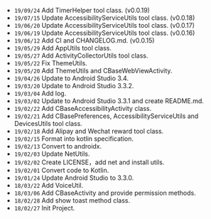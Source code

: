 * `19/09/24` Add TimerHelper tool class. (v0.0.19)
* `19/07/15` Update AccessibilityServiceUtils tool class. (v0.0.18)
* `19/06/20` Update AccessibilityServiceUtils tool class. (v0.0.17)
* `19/06/19` Update AccessibilityServiceUtils tool class. (v0.0.16)
* `19/06/12` Add CI and CHANGELOG.md. (v0.0.15)
* `19/05/29` Add AppUtils tool class.
* `19/05/27` Add ActivityCollectorUtils tool class.
* `19/05/22` Fix ThemeUtils.
* `19/05/20` Add ThemeUtils and CBaseWebViewActivity.
* `19/04/26` Update to Android Studio 3.4.
* `19/03/20` Update to Android Studio 3.3.2.
* `19/03/04` Add log.
* `19/03/02` Update to Android Studio 3.3.1 and create README.md.
* `19/02/22` Add CBaseAccessibilityActivity class.
* `19/02/21` Add CBasePreferences, AccessibilityServiceUtils and DevicesUtils tool class.
* `19/02/18` Add Alipay and Wechat reward tool class.
* `19/02/15` Format into kotlin specification.
* `19/02/13` Convert to androidx.
* `19/02/03` Update NetUtils.
* `19/02/02` Create LICENSE，add net and install utils.
* `19/02/01` Convert code to Kotlin.
* `19/01/24` Update Android Studio to 3.3.0.
* `18/03/22` Add VoiceUtil.
* `18/03/06` Add CBaseActivity and provide permission methods.
* `18/02/28` Add show toast method class.
* `18/02/27` Init Project.
